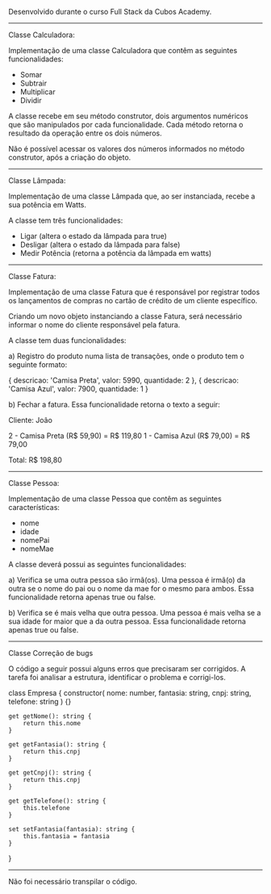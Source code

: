 Desenvolvido durante o curso Full Stack da Cubos Academy.



______________________________________________

Classe Calculadora:

Implementação de uma classe Calculadora que contêm as seguintes funcionalidades:

- Somar
- Subtrair
- Multiplicar
- Dividir

A classe recebe em seu método construtor, dois argumentos numéricos que são manipulados por cada funcionalidade. Cada método retorna o resultado da operação entre os dois números.

Não é possível acessar os valores dos números informados no método construtor, após a criação do objeto.

______________________________________________

Classe Lâmpada:

Implementação de uma classe Lâmpada que, ao ser instanciada, recebe a sua potência em Watts.

A classe tem três funcionalidades:

- Ligar (altera o estado da lâmpada para true)
- Desligar (altera o estado da lâmpada para false)
- Medir Potência (retorna a potência da lâmpada em watts)

______________________________________________


Classe Fatura:


Implementação de  uma classe Fatura que é responsável por registrar todos os lançamentos de compras no cartão de crédito de um cliente específico.

Criando um novo objeto instanciando a classe Fatura, será necessário informar o nome do cliente responsável pela fatura.

A classe tem duas funcionalidades:

a) Registro do produto numa lista de transações, onde o produto tem o seguinte formato:

{
    descricao: 'Camisa Preta',
    valor: 5990,
    quantidade: 2
},
{
    descricao: 'Camisa Azul',
    valor: 7900,
    quantidade: 1
}

b) Fechar a fatura. Essa funcionalidade retorna o texto a seguir:

Cliente: João

2 - Camisa Preta (R$ 59,90) = R$ 119,80
1 - Camisa Azul (R$ 79,00) = R$ 79,00

Total: R$ 198,80

______________________________________________

Classe Pessoa: 

Implementação de uma classe Pessoa que contêm as seguintes características:

- nome
- idade
- nomePai
- nomeMae

A classe deverá possui as seguintes funcionalidades:

a) Verifica se uma outra pessoa são irmã(os). Uma pessoa é irmã(o) da outra se o nome do pai ou o nome da mae for o mesmo para ambos. Essa funcionalidade retorna apenas true ou false.

b) Verifica se é mais velha que outra pessoa. Uma pessoa é mais velha se a sua idade for maior que a da outra pessoa. Essa funcionalidade retorna apenas true ou false.

______________________________________________

Classe Correção de bugs

O código a seguir possui alguns erros que precisaram ser corrigidos. A tarefa foi analisar a estrutura, identificar o problema e corrigi-los.

class Empresa {
    constructor(
        nome: number,
        fantasia: string,
        cnpj: string,
        telefone: string
    ) {}

    get getNome(): string {
        return this.nome
    }

    get getFantasia(): string {
        return this.cnpj
    }

    get getCnpj(): string {
        return this.cnpj
    }

    get getTelefone(): string {
        this.telefone
    }

    set setFantasia(fantasia): string {
        this.fantasia = fantasia
    }
}

______________________________________________

Não foi necessário transpilar o código.
